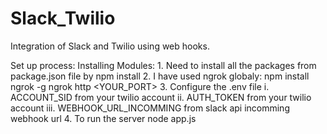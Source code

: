 # Slack_Twilio
Integration of Slack and Twilio using web hooks.

Set up process:
  Installing Modules:
    1. Need to install all the packages from package.json file by 
        npm install 
    2. I have used ngrok globaly:
        npm install ngrok -g
        ngrok http <YOUR_PORT>
   3. Configure the .env file
      i. ACCOUNT_SID from your twilio account
      ii. AUTH_TOKEN from your twilio account
      iii. WEBHOOK_URL_INCOMMING from slack api incomming webhook url
   4. To run the server
      node app.js
